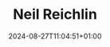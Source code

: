 ---
title: "Neil Reichlin"
date: 2024-08-27T11:04:51+01:00
draft: false
image: "img/default.jpg"
description: "Autonomous Racing Engineer"
weight: 2
---